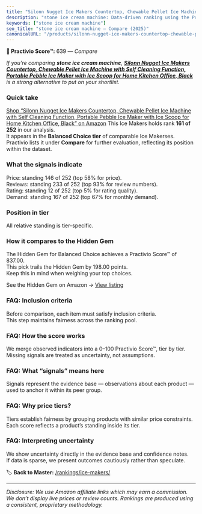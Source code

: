 ```yaml
---
title: "Silonn Nugget Ice Makers Countertop, Chewable Pellet Ice Machine with Self Cleaning Function, Portable Pebble Ice Maker with Ice Scoop for Home Kitchen Office, Black"
description: "stone ice cream machine: Data-driven ranking using the Practivio Score™. Positioned by quality, value, demand, findability, momentum."
keywords: ["stone ice cream machine"]
seo_title: "stone ice cream machine — Compare (2025)"
canonicalURL: "/products/silonn-nugget-ice-makers-countertop-chewable-pellet-ice-machine-with-self-cleaning-function-portable-pebble-ice-maker-with-ice-scoop-for-home-kitchen-office-black-B0DQ39R2TQ/"
---
```


**🛒 Practivio Score™:** 639 — _Compare_


*If you're comparing **stone ice cream machine**, **[Silonn Nugget Ice Makers Countertop, Chewable Pellet Ice Machine with Self Cleaning Function, Portable Pebble Ice Maker with Ice Scoop for Home Kitchen Office, Black](https://www.amazon.com/dp/B0DQ39R2TQ?tag=practivio-20)** is a strong alternative to put on your shortlist.*
### Quick take
[Shop “Silonn Nugget Ice Makers Countertop, Chewable Pellet Ice Machine with Self Cleaning Function, Portable Pebble Ice Maker with Ice Scoop for Home Kitchen Office, Black” on Amazon](https://www.amazon.com/dp/B0DQ39R2TQ?tag=practivio-20)
This Ice Makers holds rank **161 of 252** in our analysis.  
It appears in the **Balanced Choice tier** of comparable Ice Makerses.  
Practivio lists it under **Compare** for further evaluation, reflecting its position within the dataset.

### What the signals indicate
Price: standing 146 of 252 (top 58% for price).  
Reviews: standing 233 of 252 (top 93% for review numbers).  
Rating: standing 12 of 252 (top 5% for rating quality).  
Demand: standing 167 of 252 (top 67% for monthly demand).

### Position in tier
All relative standing is tier-specific.

### How it compares to the Hidden Gem
The Hidden Gem for Balanced Choice achieves a Practivio Score™ of 837.00.  
This pick trails the Hidden Gem by 198.00 points.  
Keep this in mind when weighing your top choices.  

See the Hidden Gem on Amazon → [View listing](https://www.amazon.com/dp/B0C32SGKMJ?tag=practivio-20)

### FAQ: Inclusion criteria
Before comparison, each item must satisfy inclusion criteria.  
This step maintains fairness across the ranking pool.

### FAQ: How the score works
We merge observed indicators into a 0–100 Practivio Score™, tier by tier.  
Missing signals are treated as uncertainty, not assumptions.

### FAQ: What “signals” means here
Signals represent the evidence base — observations about each product — used to anchor it within its peer group.

### FAQ: Why price tiers?
Tiers establish fairness by grouping products with similar price constraints.  
Each score reflects a product’s standing inside its tier.

### FAQ: Interpreting uncertainty
We show uncertainty directly in the evidence base and confidence notes.  
If data is sparse, we present outcomes cautiously rather than speculate.

<!-- Missing template for Compare/CompareWithinPriceClass -->


🏷️ **Back to Master:** [/rankings/ice-makers/](/rankings/ice-makers/)

---
_Disclosure: We use Amazon affiliate links which may earn a commission. We don’t display live prices or review counts. Rankings are produced using a consistent, proprietary methodology._
